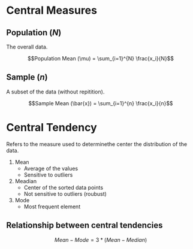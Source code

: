 # Central Measures

## Population $(N)$
The overall data.

$$Population Mean (\mu) = \sum_{i=1}^{N} \frac{x_i}{N}$$

## Sample $(n)$
A subset of the data (without repitition).

$$Sample Mean (\bar{x}) = \sum_{i=1}^{n} \frac{x_i}{n}$$


# Central Tendency

Refers to the measure used to determinethe center the distribution of the data.

1. Mean
    - Average of the values
    - Sensitive to outliers
2. Meadian 
    - Center of the sorted data points
    - Not sensitive to outliers (roubust)
3. Mode
    - Most frequent element

## Relationship between central tendencies
$$Mean - Mode = 3 * (Mean - Median)$$
